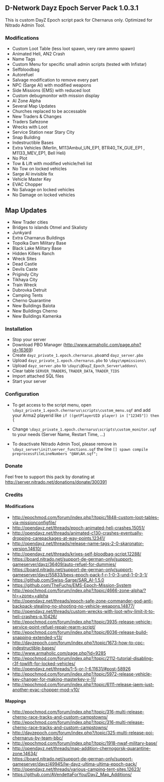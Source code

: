 ## D-Network Dayz Epoch Server Pack 1.0.3.1

This is custom DayZ Epoch script pack for Chernarus only. Optimized for Nitrado Admin Tool. 

### Modifications

- Custom Loot Table (less loot spawn, very rare ammo spawn)
- Animated Heli, AN2 Crash
- Name Tags
- Custom Menu for specific small admin scripts (tested with Infistar)
- Selfbloodbag
- Autorefuel
- Salvage modification to remove every part
- NPC (Sarge AI) with modified weapons
- Side Missions (EMS) with reduced loot
- Custom debugmonitor with mission display
- AI Zone Alpha
- Several Map Updates
- Churches replaced to be accessable
- New Traders & Changes
- Traders Safezone
- Wrecks with Loot
- Service Station near Stary City
- Snap Building
- Indestructible Bases
- Extra Vehicles (Merlin, M113Ambul_UN_EP1, BTR40_TK_GUE_EP1 , M1133_MEV_EP1, Bell Heli)
- No Plot 
- Tow & Lift with modified vehicle/heli list
- No Tow on locked vehicles
- Sarge AI invisible fix
- Vehicle Master Key
- EVAC Chopper
- No Salvage on locked vehicles
- No Damage on locked vehicles

## Map Updates

- New Trader cities
- Bridges to islands Otmel and Skalisty
- Junkyard
- Extra Charnarus Buildings
- Topolka Dam Military Base
- Black Lake Military Base
- Hidden Killers Ranch
- Wreck Sites
- Dead Castle
- Devils Caste
- Prigindy City
- Tikhaya City
- Train Wreck
- Dubrovka Detruit
- Camping Tents 
- Cherno Quarantine
- New Buildings Balota
- New Buildings Cherno
- New Buildings Kamenka

### Installation

- Stop your server
- Download PBO Manager (http://www.armaholic.com/page.php?id=16369)
- Create ```dayz_private_1.epoch.chernarus.pbo```and ```dayz_server.pbo```
- Upload ```dayz_private_1.epoch.chernarus.pbo``` to ```\dayz\mpmissions\```
- Upload ```dayz_server.pbo``` to ```\dayz\@DayZ_Epoch_Server\addons\```
- Clear table ```SERVER_TRADERS```, ```TRADER_DATA```, ```TRADER_TIDS```
- Import attached SQL files
- Start your server

### Configuration

- To get access to the script menu, open ```\dayz_private_1.epoch.chernarus\scripts\custom_menu.sqf``` and add your Arma2 playerid like ```if ((getPlayerUID player) in ["12345"]) then {```

- Change ```\dayz_private_1.epoch.chernarus\scripts\custom_monitor.sqf``` to your needs (Server Name, Restart Time, ...)

- To deactivate Nitrado Admin Tool, please remove in ```\dayz_server\init\server_functions.sqf``` the line ```[] spawn compile preprocessFileLineNumbers "@AH\AH.sqf";```

### Donate

Feel free to support this pack by donating at http://server.nitrado.net/donations/donate/300391

### Credits

#### Modifications

- http://epochmod.com/forum/index.php?/topic/1848-custom-loot-tables-via-missionconfigfile/
- http://opendayz.net/threads/epoch-animated-heli-crashes.15051/
- http://opendayz.net/threads/animated-c130-crashes-eventually-dropping-carepackages-at-way-points.12341/
- http://opendayz.net/threads/release-name-tags-2-0-skaronator-version.14610/
- http://opendayz.net/threads/krixes-self-bloodbag-script.12288/
- https://board.nitrado.net/support-de-german-only/support-gameserver/dayz/36409/auto-refuel-for-dummies/
- https://board.nitrado.net/support-de-german-only/support-gameserver/dayz/55833/bexs-epoch-pack-f-r-1-0-3-und-1-0-3-1/
- https://github.com/Swiss-Sarge/SAR_AI-1.5.0
- https://github.com/TheFuchs/EMS-Epoch-Mission-System
- http://epochmod.com/forum/index.php?/topic/4666-zone-alpha/?hl=+zone++alpha
- http://opendayz.net/threads/epoch-safe-zone-commander-god-anti-backpack-stealing-no-shooting-no-vehicle-weapons.14877/
- http://opendayz.net/threads/custom-wrecks-with-loot-why-limit-it-to-heli-crashes-p.10426/
- http://epochmod.com/forum/index.php?/topic/3935-release-vehicle-service-point-refuel-repair-rearm-script/
- http://epochmod.com/forum/index.php?/topic/6036-release-build-snapping-extended-v13/
- http://dayzepoch.com/forum/index.php?/topic/1673-how-to-cpc-indestructible-bases/
- http://www.armaholic.com/page.php?id=9285
- http://epochmod.com/forum/index.php?/topic/2112-tutorial-disabling-r3f-towlift-for-locked-vehicles/
- http://opendayz.net/threads/1-5-or-1-6.11631/#post-58926
- http://epochmod.com/forum/index.php?/topic/5972-release-vehicle-key-changer-for-making-masterkey-v-11/
- http://epochmod.com/forum/index.php?/topic/6111-release-jaem-just-another-evac-chopper-mod-v10/

#### Mappings

- http://epochmod.com/forum/index.php?/topic/316-multi-release-cherno-race-tracks-and-custom-campstowns/
- http://epochmod.com/forum/index.php?/topic/316-multi-release-cherno-race-tracks-and-custom-campstowns/
- http://dayzepoch.com/forum/index.php?/topic/325-multi-release-poi-chernarus-by-team-bbc/
- http://epochmod.com/forum/index.php?/topic/1918-nwaf-military-base/
- http://opendayz.net/threads/map-addition-chernogorsk-quarantine-zone.14634/
- https://board.nitrado.net/support-de-german-only/support-gameserver/dayz/49945/lw-dayz-ultima-ultima-epoch-pack/
- http://opendayz.net/threads/various-camping-tent-sites.12623/
- https://github.com/AVendettaForYou/DayZ_Map_Additions/

